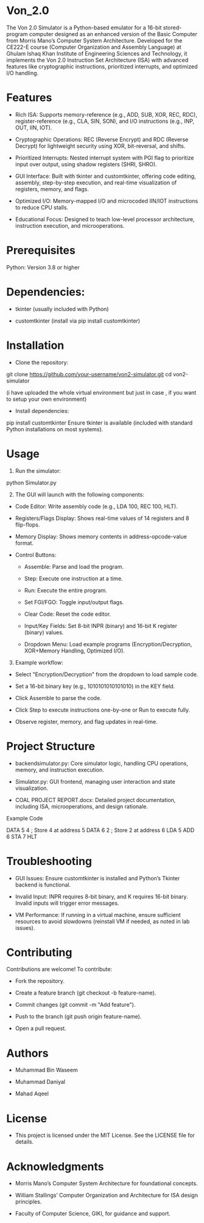 # Von_2.0

The Von 2.0 Simulator is a Python-based emulator for a 16-bit stored-program computer designed as an enhanced version of the Basic Computer from Morris Mano’s Computer System Architecture. Developed for the CE222-E course (Computer Organization and Assembly Language) at Ghulam Ishaq Khan Institute of Engineering Sciences and Technology, it implements the Von 2.0 Instruction Set Architecture (ISA) with advanced features like cryptographic instructions, prioritized interrupts, and optimized I/O handling.

# Features

- Rich ISA: Supports memory-reference (e.g., ADD, SUB, XOR, REC, RDC), register-reference (e.g., CLA, SIN, SON), and I/O instructions (e.g., INP, OUT, IIN, IOT).

- Cryptographic Operations: REC (Reverse Encrypt) and RDC (Reverse Decrypt) for lightweight security using XOR, bit-reversal, and shifts.

- Prioritized Interrupts: Nested interrupt system with PGI flag to prioritize input over output, using shadow registers (SHRI, SHRO).

- GUI Interface: Built with tkinter and customtkinter, offering code editing, assembly, step-by-step execution, and real-time visualization of registers, memory, and flags.

- Optimized I/O: Memory-mapped I/O and microcoded IIN/IOT instructions to reduce CPU stalls.
  
- Educational Focus: Designed to teach low-level processor architecture, instruction execution, and microoperations.

# Prerequisites

Python: Version 3.8 or higher

# Dependencies:

- tkinter (usually included with Python)

- customtkinter (install via pip install customtkinter)

# Installation

- Clone the repository:

git clone https://github.com/your-username/von2-simulator.git
cd von2-simulator

(i have uploaded the whole virtual environment but just in case , if you want to setup your own environment)
- Install dependencies:

pip install customtkinter
Ensure tkinter is available (included with standard Python installations on most systems).

# Usage

1. Run the simulator:

python Simulator.py

2. The GUI will launch with the following components:

- Code Editor: Write assembly code (e.g., LDA 100, REC 100, HLT).

- Registers/Flags Display: Shows real-time values of 14 registers and 8 flip-flops.

- Memory Display: Shows memory contents in address-opcode-value format.

- Control Buttons:

  - Assemble: Parse and load the program.

  - Step: Execute one instruction at a time.

  - Run: Execute the entire program.

  - Set FGI/FGO: Toggle input/output flags.

  - Clear Code: Reset the code editor.

  - Input/Key Fields: Set 8-bit INPR (binary) and 16-bit K register (binary) values.

  - Dropdown Menu: Load example programs (Encryption/Decryption, XOR+Memory Handling, Optimized I/O).

3. Example workflow:

- Select "Encryption/Decryption" from the dropdown to load sample code.

- Set a 16-bit binary key (e.g., 1010101010101010) in the KEY field.

- Click Assemble to parse the code.

- Click Step to execute instructions one-by-one or Run to execute fully.

- Observe register, memory, and flag updates in real-time.

# Project Structure

- backendsimulator.py: Core simulator logic, handling CPU operations, memory, and instruction execution.

- Simulator.py: GUI frontend, managing user interaction and state visualization.

- COAL PROJECT REPORT.docx: Detailed project documentation, including ISA, microoperations, and design rationale.

Example Code

DATA 5 4   ; Store 4 at address 5
DATA 6 2   ; Store 2 at address 6
LDA 5
ADD 6
STA 7
HLT

# Troubleshooting

- GUI Issues: Ensure customtkinter is installed and Python’s Tkinter backend is functional.

- Invalid Input: INPR requires 8-bit binary, and K requires 16-bit binary. Invalid inputs will trigger error messages.

- VM Performance: If running in a virtual machine, ensure sufficient resources to avoid slowdowns (reinstall VM if needed, as noted in lab issues).

# Contributing

Contributions are welcome! To contribute:

- Fork the repository.

- Create a feature branch (git checkout -b feature-name).

- Commit changes (git commit -m "Add feature").

- Push to the branch (git push origin feature-name).

- Open a pull request.

# Authors

- Muhammad Bin Waseem 

- Muhammad Daniyal 

- Mahad Aqeel 

# License

- This project is licensed under the MIT License. See the LICENSE file for details.

# Acknowledgments

- Morris Mano’s Computer System Architecture for foundational concepts.

- William Stallings’ Computer Organization and Architecture for ISA design principles.

- Faculty of Computer Science, GIKI, for guidance and support.
